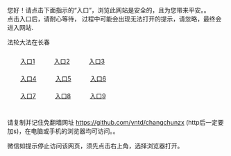您好！请点击下面指示的“入口”，浏览此网站是安全的，且为您带来平安。。 <br/>
点击入口后，请耐心等待， 过程中可能会出现无法打开的提示，请忽略，最终会进入网站. </br>

法轮大法在长春<br/>
<div style="padding:10px"><a style="margin:20px" target="_blank" href="https://d3v7axzix5h101.cloudfront.net/2Qpsp?zpcqgfs" id="ccLink1" rel="nofollow">入口1</a> <a target="_blank" style="margin:20px" href="https://d1u7njhe1a4h6w.cloudfront.net/2Qpsp?erkzfb" id="ccLink2" rel="nofollow">入口2</a> <a style="margin:20px" target="_blank" href="https://d27p2ehkdbno65.cloudfront.net/2Qpsp?rffpr" id="ccLink3" rel="nofollow">入口3</a></div>

<div style="padding:10px" ><a style="margin:20px" target="_blank" href="https://d3v7axzix5h101.cloudfront.net/2Qpsp?zpcqgfs" id="ccLink4" rel="nofollow">入口4</a> <a style="margin:20px" href="https://d1u7njhe1a4h6w.cloudfront.net/2Qpsp?erkzfb" target="_blank" id="ccLink5" rel="nofollow">入口5</a> <a style="margin:20px" href="https://d27p2ehkdbno65.cloudfront.net/2Qpsp?rffpr" target="_blank" id="ccLink6" rel="nofollow">入口6</a></div>

<div style="padding:10px"><a style="margin:20px" target="_blank" href="https://d3v7axzix5h101.cloudfront.net/2Qpsp?zpcqgfs" id="ccLink7" rel="nofollow">入口7</a> <a style="margin:20px" href="https://d1u7njhe1a4h6w.cloudfront.net/2Qpsp?erkzfb" target="_blank" id="ccLink8" rel="nofollow">入口8</a> <a style="margin:20px" target="_blank" href="https://d27p2ehkdbno65.cloudfront.net/2Qpsp?rffpr" id="ccLink9" rel="nofollow">入口9</a></div>

<br/>



请复制并记住免翻墙网址 https://github.com/yntd/changchunzx (http后一定要加s)，在电脑或手机的浏览器均可访问。。<br/>

微信如提示停止访问该网页，须先点击右上角，选择浏览器打开。

